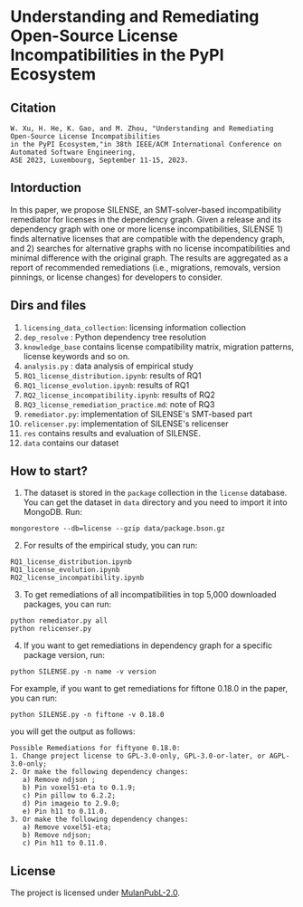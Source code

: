 # Understanding and Remediating Open-Source License Incompatibilities in the PyPI Ecosystem

## Citation
```
W. Xu, H. He, K. Gao, and M. Zhou, "Understanding and Remediating Open-Source License Incompatibilities
in the PyPI Ecosystem,"in 38th IEEE/ACM International Conference on Automated Software Engineering,
ASE 2023, Luxembourg, September 11-15, 2023.
```

## Intorduction
In this paper, we propose SILENSE, an SMT-solver-based incompatibility remediator for licenses in the
dependency graph. Given a release and its dependency graph with one or more license incompatibilities, SILENSE 1) finds alternative licenses that are compatible with the dependency
graph, and 2) searches for alternative graphs with no license incompatibilities and minimal difference with the original graph. The results are aggregated as a report of recommended
remediations (i.e., migrations, removals, version pinnings, or license changes) for developers to consider.


## Dirs and files
1. `licensing_data_collection`: licensing information collection
2. `dep_resolve` : Python dependency tree resolution
3. `knowledge_base` contains license compatibility matrix, migration patterns, license keywords and so on.
4. `analysis.py` : data analysis of empirical study
5. `RQ1_license_distribution.ipynb`: results of RQ1
6. `RQ1_license_evolution.ipynb`: results of RQ1
7. `RQ2_license_incompatibility.ipynb`: results of RQ2
8. `RQ3_license_remediation_practice.md`: note of RQ3
9. `remediator.py`: implementation of SILENSE's SMT-based part
10. `relicenser.py`: implementation of SILENSE's relicenser
11. `res` contains results and evaluation of SILENSE.
12. `data` contains our dataset


## How to start?

1. The dataset is stored in the `package` collection in the `license` database. You can get the dataset in `data` directory and you need to import it into MongoDB. Run:
```
mongorestore --db=license --gzip data/package.bson.gz
```

2. For results of the empirical study, you can run:
```
RQ1_license_distribution.ipynb
RQ1_license_evolution.ipynb
RQ2_license_incompatibility.ipynb
```

3. To get remediations of all incompatibilities in top 5,000 downloaded packages, you can run:
```
python remediator.py all
python relicenser.py
```

4. If you want to get remediations in dependency graph for a specific package version, run:
```
python SILENSE.py -n name -v version
```

For example, if you want to get remediations for fiftone 0.18.0 in the paper, you can run:
```
python SILENSE.py -n fiftone -v 0.18.0
```

you will get the output as follows:
```
Possible Remediations for fiftyone 0.18.0:
1. Change project license to GPL-3.0-only, GPL-3.0-or-later, or AGPL-3.0-only;
2. Or make the following dependency changes:
   a) Remove ndjson ;
   b) Pin voxel51-eta to 0.1.9;
   c) Pin pillow to 6.2.2;
   d) Pin imageio to 2.9.0;
   e) Pin h11 to 0.11.0.
3. Or make the following dependency changes:
   a) Remove voxel51-eta;
   b) Remove ndjson;
   c) Pin h11 to 0.11.0.
```

## License
The project is licensed under [MulanPubL-2.0](LISENSE).


